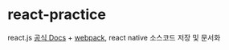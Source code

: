 # react-practice
react.js [공식 Docs](https://ko.reactjs.org/docs/handling-events.html) + [webpack](https://webpack.js.org/guides/installation/), react native 소스코드 저장 및 문서화
